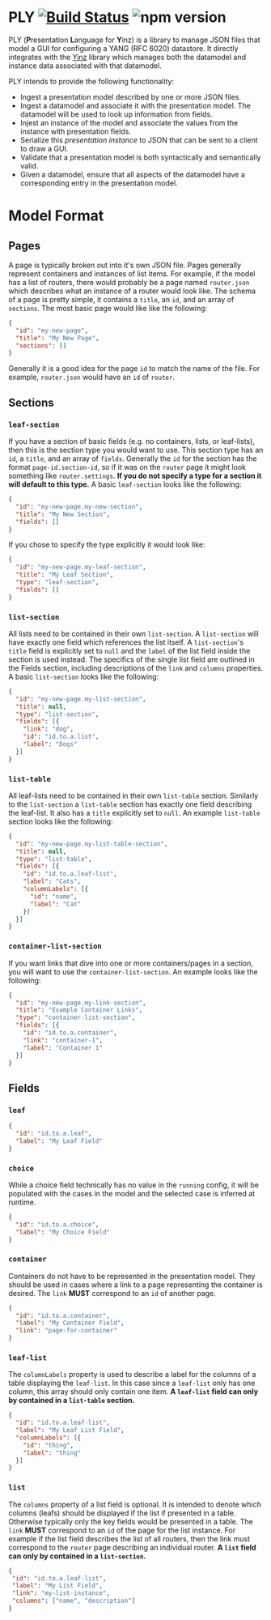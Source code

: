 # PLY [![Build Status](https://travis-ci.org/128technology/ply.svg?branch=master)](https://travis-ci.org/128technology/ply)  ![npm version](https://badge.fury.io/js/%40128technology%2Fply.svg)

PLY (**P**resentation **L**anguage for **Y**inz) is a library to manage JSON files that model a GUI for configuring a YANG (RFC 6020) datastore. It directly integrates with the [Yinz](https://github.com/128technology/yinz) library which manages both the datamodel and instance data associated with that datamodel.

PLY intends to provide the following functionality:
* Ingest a presentation model described by one or more JSON files.
* Ingest a datamodel and associate it with the presentation model. The datamodel will be used to look up information from fields.
* Injest an instance of the model and associate the values from the instance with presentation fields.
* Serialize this *presentation instance* to JSON that can be sent to a client to draw a GUI.
* Validate that a presentation model is both syntactically and semantically valid.
* Given a datamodel, ensure that all aspects of the datamodel have a corresponding entry in the presentation model.

# Model Format

## Pages
A page is typically broken out into it's own JSON file. Pages generally represent containers and instances of list items.  For example, if the model has a list of routers, there would probably be a page named `router.json` which describes what an instance of a router would look like.  The schema of a page is pretty simple, it contains a `title`, an `id`, and an array of `sections`.  The most basic page would like like the following:
```json
{
  "id": "my-new-page",
  "title": "My New Page",
  "sections": []
}
```

Generally it is a good idea for the page `id` to match the name of the file.  For example, `router.json` would have an `id` of `router`.

## Sections

### `leaf-section`
If you have a section of basic fields (e.g. no containers, lists, or leaf-lists), then this is the section type you would want to use. This section type has an `id`, a `title`, and an array of `fields`. Generally the `id` for the section has the format `page-id.section-id`, so if it was on the `router` page it might look something like `router.settings`. **If you do not specify a type for a section it will default to this type.**  A basic `leaf-section` looks like the following:
```json
{
  "id": "my-new-page.my-new-section",
  "title": "My New Section",
  "fields": []
}
```

If you chose to specify the type explicitly it would look like:
```json
{
  "id": "my-new-page.my-leaf-section",
  "title": "My Leaf Section",
  "type": "leaf-section",
  "fields": []
}
```

### `list-section`
All lists need to be contained in their own `list-section`. A `list-section` will have exactly one field which references the list itself.  A `list-section`'s `title` field is explicitly set to `null` and the `label` of the list field inside the section is used instead. The specifics of the single list field are outlined in the Fields section, including descriptions of the `link` and `columns` properties.  A basic `list-section` looks like the following:
```json
{
  "id": "my-new-page.my-list-section",
  "title": null,
  "type": "list-section",
  "fields": [{
    "link": "dog",
    "id": "id.to.a.list",
    "label": "Dogs"
  }]
}
```

### `list-table`
All leaf-lists need to be contained in their own `list-table` section.  Similarly to the `list-section` a `list-table` section has exactly one field describing the leaf-list.  It also has a `title` explicitly set to `null`.  An example `list-table` section looks like the following:
```json
{
  "id": "my-new-page.my-list-table-section",
  "title": null,
  "type": "list-table",
  "fields": [{
    "id": "id.to.a.leaf-list",
    "label": "Cats",
    "columnLabels": [{
      "id": "name",
      "label": "Cat"
    }]
  }]
}
```

### `container-list-section`
If you want links that dive into one or more containers/pages in a section, you will want to use the `container-list-section`.  An example looks like the following:
```json
{
  "id": "my-new-page.my-link-section",
  "title": "Example Container Links",
  "type": "container-list-section",
  "fields": [{
    "id": "id.to.a.container",
    "link": "container-1",
    "label": "Container 1"
  }]
}
```

## Fields

### `leaf`
```json
{
  "id": "id.to.a.leaf",
  "label": "My Leaf Field"
}
```

### `choice`
While a choice field technically has no value in the `running` config, it will be populated with the cases in the model and the selected case is inferred at runtime.
```json
{
  "id": "id.to.a.choice",
  "label": "My Choice Field"
}
```

### `container`
Containers do not have to be represented in the presentation model.  They should be used in cases where a link to a page representing the container is desired. The `link` **MUST** correspond to an `id` of another page.
```json
{
  "id": "id.to.a.container",
  "label": "My Container Field",
  "link": "page-for-container"
}
```

### `leaf-list`
The `columnLabels` property is used to describe a label for the columns of a table displaying the `leaf-list`.  In this case since a `leaf-list` only has one column, this array should only contain one item. **A `leaf-list` field can only by contained in a `list-table` section.** 
```json
{
  "id": "id.to.a.leaf-list",
  "label": "My Leaf List Field",
  "columnLabels": [{
    "id": "thing",
    "label": "thing"
  }]
}
```

### `list`
The `columns` property of a list field is optional.  It is intended to denote which columns (leafs) should be displayed if the list if presented in a table.  Otherwise typically only the key fields would be presented in a table.  The `link` **MUST** correspond to an `id` of the page for the list instance.  For example if the list field describes the list of all routers, then the link must correspond to the `router` page describing an individual router.  **A `list` field can only by contained in a `list-section`.** 
 ```json
{
  "id": "id.to.a.leaf-list",
  "label": "My List Field",
  "link": "my-list-instance",
  "columns": ["name", "description"]
}
```
